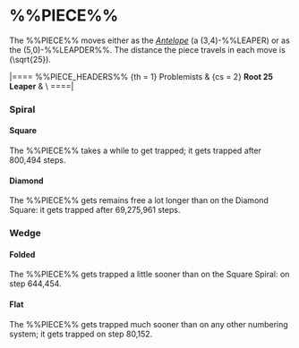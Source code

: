 # %%PIECE%%

The %%PIECE%% moves either as the [*Antelope*](antelope.html)
(a (3,4)-%%LEAPER) or as the (5,0)-%%LEAPDER%%. The distance the
piece travels in each move is \(\sqrt{25}\).

|====
%%PIECE_HEADERS%%
  {th = 1}  Problemists
& {cs = 2}  **Root 25 Leaper**
&           \\
====|

### Spiral

#### Square

The %%PIECE%% takes a while to get trapped; it gets trapped
after 800,494 steps.

#### Diamond

The %%PIECE%% gets remains free a lot longer than on the Diamond
Square: it gets trapped after 69,275,961 steps.

### Wedge

#### Folded

The %%PIECE%% gets trapped a little sooner than on the Square Spiral:
on step 644,454.

#### Flat

The %%PIECE%% gets trapped much sooner than on any other numbering
system; it gets trapped on step 80,152.

